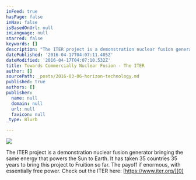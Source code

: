 ```yaml
---
inFeed: true
hasPage: false
inNav: false
isBasedOnUrl: null
inLanguage: null
starred: false
keywords: []
description: "The ITER project is a demonstration nuclear fusion generator bringing the same energy that powers the Sun to Earth. \_It has taken 35 countries 35 years to bring this project to Fruition so far. \_The payoff if enormous, with essentially free power. \_Check out the ITER here: https://www.iter.org/"
datePublished: '2016-04-17T04:07:11.405Z'
dateModified: '2016-04-17T04:07:10.532Z'
title: Towards Commercially Nuclear Fusion - The ITER
author: []
sourcePath: _posts/2016-03-06-horizon-technology.md
published: true
authors: []
publisher:
  name: null
  domain: null
  url: null
  favicon: null
_type: Blurb

---
```

![](https://the-grid-user-content.s3-us-west-2.amazonaws.com/1e50fa88-07fa-49d7-a332-64d834183869.jpg)

The ITER project is a demonstration nuclear fusion generator bringing the same energy that powers the Sun to Earth.  It has taken 35 countries 35 years to bring this project to Fruition so far.  The payoff if enormous, with essentially free power.  Check out the ITER here: [https://www.iter.org/][0]

[0]: https://www.iter.org/